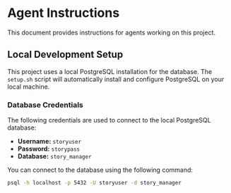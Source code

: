 # Agent Instructions

This document provides instructions for agents working on this project.

## Local Development Setup

This project uses a local PostgreSQL installation for the database. The `setup.sh` script will automatically install and configure PostgreSQL on your local machine.

### Database Credentials

The following credentials are used to connect to the local PostgreSQL database:

- **Username:** `storyuser`
- **Password:** `storypass`
- **Database:** `story_manager`

You can connect to the database using the following command:

```bash
psql -h localhost -p 5432 -U storyuser -d story_manager
```
